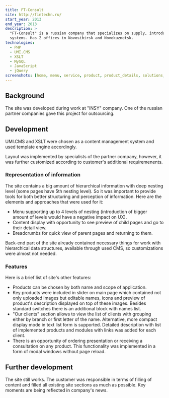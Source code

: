 ```yaml
---
title: FT-Consult
site: http://fintechn.ru/
start_year: 2013
end_year: 2013
description: >
  "FT-Consult" is a russian company that specializes on supply, introduction and maintenance of information management 
  systems. Has 2 offices in Novosibirsk and Novokuznetsk.
technologies:
  - PHP
  - UMI.CMS
  - XSLT
  - MySQL
  - JavaScript
  - jQuery
screenshots: [home, menu, service, product, product_details, solutions, clients, contacts, presentation_request]
---
```


## Background

The site was developed during work at "INSY" company. One of the russian partner companies gave this project for
outsourcing.

## Development

UMI.CMS and XSLT were chosen as a content management system and used template engine accordingly.

Layout was implemented by specialists of the partner company, however, it was further customized according to customer's 
additional requiremenents.

### Representation of information

The site contains a big amount of hierarchical information with deep nesting level (some pages have 5th nesting level).
So it was important to provide tools for both better structuring and perception of information. Here are the elements 
and approaches that were used for it:

- Menu supporting up to 4 levels of nesting (introduction of bigger amount of levels would have a negative impact on 
UX).
- Content display with opportunity to see preview of child pages and go to their detail view.
- Breadcrumbs for quick view of parent pages and returning to them.

Back-end part of the site already contained necessary things for work with hierarchical data structures, available
through used CMS, so customizations were almost not needed.

### Features

Here is a brief list of site's other features:

- Products can be chosen by both name and scope of application.
- Key products were included in slider on main page which contained not only uploaded images but editable names, icons
and preview of product's description displayed on top of these images. Besides standard switches there is an additional 
block with names list.
- "Our clients" section allows to view the list of clients with grouping either by branch or first letter of the name. 
Alternative, more compact display mode in text list form is supported. Detailed description with list of implemented 
products and modules with links was added for each client.
- There is an opportunity of ordering presentation or receiving a consultation on any product. This functionality was 
implemented in a form of modal windows without page reload.

## Further development

The site still works. The customer was responsible in terms of filling of content and filled all existing site sections 
as much as possible. Key moments are being reflected in company's news.
